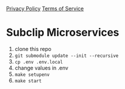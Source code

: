 [Privacy Policy](PrivacyPolicy.en.md)
[Terms of Service](TermsOfService.en.md)

# Subclip Microservices

1. clone this repo
2. `git submodule update --init --recursive`
3. `cp .env .env.local`
4. change values in .env
5. `make setupenv`
6. `make start`
